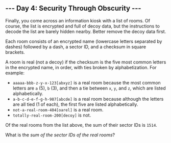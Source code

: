 ﻿
## --- Day 4: Security Through Obscurity ---

Finally, you come across an information kiosk with a list of rooms. Of course, the list is encrypted and full of decoy data, but the instructions to decode the list are barely hidden nearby. Better remove the decoy data first.

Each room consists of an encrypted name (lowercase letters separated by dashes) followed by a dash, a sector ID, and a checksum in square brackets.

A room is real (not a decoy) if the checksum is the five most common letters in the encrypted name, in order, with ties broken by alphabetization. For example:

-   `aaaaa-bbb-z-y-x-123[abxyz]`  is a real room because the most common letters are  `a`  (5),  `b`  (3), and then a tie between  `x`,  `y`, and  `z`, which are listed alphabetically.
-   `a-b-c-d-e-f-g-h-987[abcde]`  is a real room because although the letters are all tied (1 of each), the first five are listed alphabetically.
-   `not-a-real-room-404[oarel]`  is a real room.
-   `totally-real-room-200[decoy]`  is not.

Of the real rooms from the list above, the sum of their sector IDs is  `1514`.

What is the  _sum of the sector IDs of the real rooms_?